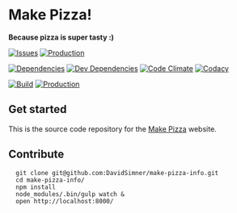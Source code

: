 # Make Pizza!

**Because pizza is super tasty :)**

[![Issues](https://img.shields.io/github/issues/DavidSimner/make-pizza-info.svg)](https://github.com/DavidSimner/make-pizza-info/issues)
[![Production](https://img.shields.io/badge/backlog-trello-brightgreen.svg)](https://trello.com/b/cGU749TR/make-pizza-info)

[![Dependencies](https://img.shields.io/david/DavidSimner/make-pizza-info.svg)](https://david-dm.org/DavidSimner/make-pizza-info#info=dependencies)
[![Dev Dependencies](https://img.shields.io/david/dev/DavidSimner/make-pizza-info.svg)](https://david-dm.org/DavidSimner/make-pizza-info#info=devDependencies)
[![Code Climate](https://img.shields.io/codeclimate/github/DavidSimner/make-pizza-info.svg)](https://codeclimate.com/github/DavidSimner/make-pizza-info)
[![Codacy](https://img.shields.io/codacy/f7d2bd30d06a4931a6ec24fe6728248c.svg)](https://www.codacy.com/app/david-simner/make-pizza-info/dashboard)

[![Build](https://img.shields.io/travis/DavidSimner/make-pizza-info.svg)](https://travis-ci.org/DavidSimner/make-pizza-info)
[![Production](https://img.shields.io/badge/production-azure-007fff.svg)](https://make-pizza.info/)

## Get started

This is the source code repository for the [Make Pizza](https://make-pizza.info/) website.

## Contribute

```shell
  git clone git@github.com:DavidSimner/make-pizza-info.git
  cd make-pizza-info/
  npm install
  node_modules/.bin/gulp watch &
  open http://localhost:8000/
```
